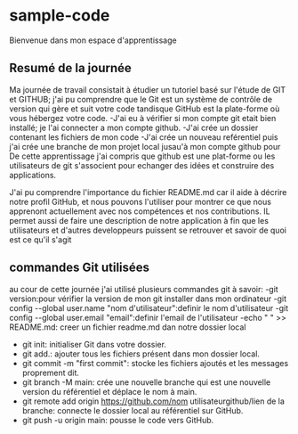 # sample-code
Bienvenue dans mon espace d'apprentissage
## Resumé de la journée
Ma journée de travail consistait à étudier un tutoriel basé sur l'étude de GIT et GITHUB; j'ai pu comprendre que le Git est un système de contrôle de version qui gère et suit votre code tandisque GitHub est la plate-forme où vous hébergez votre code.
-J'ai eu à vérifier si mon compte git etait bien installé; je l'ai connecter a mon compte github.
-J'ai crée un dossier contenant les fichiers de mon code
-J'ai crée un nouveau reférentiel puis j'ai crée une branche de mon projet local jusau'à mon compte github pour 
De cette apprentissage j'ai compris que github est une plat-forme ou les utilisateurs de git s'associent pour echanger des idées et construire des applications.

J'ai pu comprendre l'importance du fichier README.md car il aide à décrire notre profil GitHub, et nous pouvons l'utiliser pour montrer ce que nous apprenont actuellement avec nos compétences et nos contributions. IL permet aussi de faire une description de notre application à fin que les utilisateurs et d'autres developpeurs puissent se retrouver et savoir de quoi est ce qu'il s'agit
## commandes Git utilisées
au cour de cette journée j'ai utilisé plusieurs commandes git à savoir:
-git version:pour vérifier la version de mon git installer dans mon ordinateur
-git config --global user.name "nom d'utilisateur":definir le nom d'utilisateur
-git config --global user.email "email":definir l'email de l'utilisateur
-echo " " >> README.md: creer un fichier readme.md dan notre dossier local
- git init: initialiser Git dans votre dossier.
- git add.: ajouter tous les fichiers présent dans mon dossier local.
- git commit -m "first commit": stocke les fichiers ajoutés et les messages proprement dit.
- git branch -M main: crée une nouvelle branche qui est une nouvelle version du référentiel et déplace le nom à main.
- git remote add origin https://github.com/nom utilisateurgithub/lien de la branche: connecte le dossier local au référentiel sur GitHub.
-  git push -u origin main: pousse le code vers GitHub.
  
